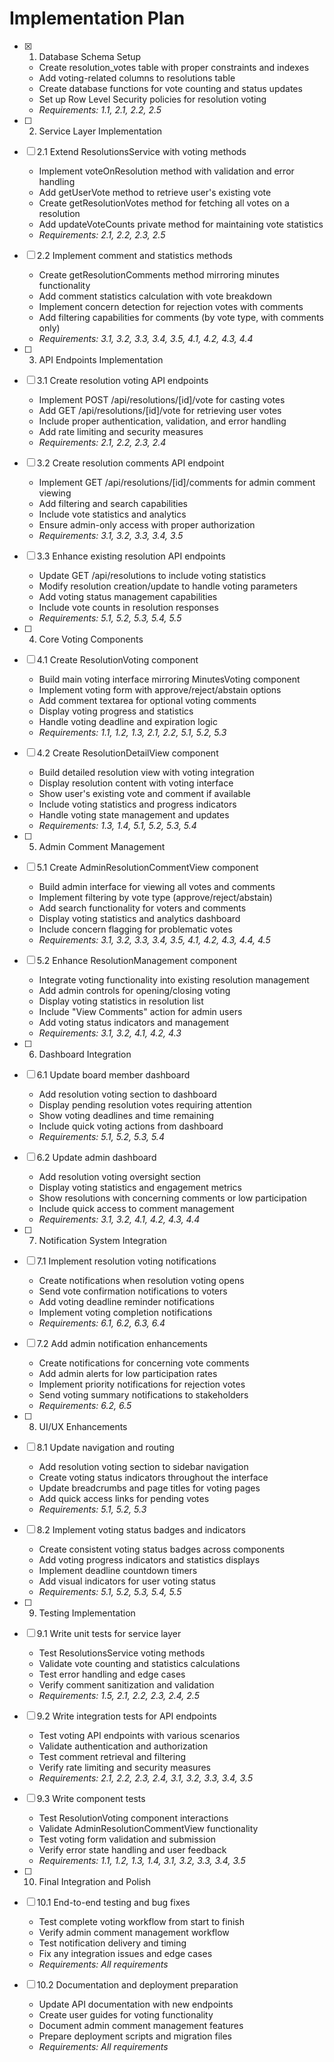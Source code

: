 # Implementation Plan

- [x] 1. Database Schema Setup




  - Create resolution_votes table with proper constraints and indexes
  - Add voting-related columns to resolutions table
  - Create database functions for vote counting and status updates
  - Set up Row Level Security policies for resolution voting
  - _Requirements: 1.1, 2.1, 2.2, 2.5_

- [ ] 2. Service Layer Implementation
- [ ] 2.1 Extend ResolutionsService with voting methods
  - Implement voteOnResolution method with validation and error handling
  - Add getUserVote method to retrieve user's existing vote
  - Create getResolutionVotes method for fetching all votes on a resolution
  - Add updateVoteCounts private method for maintaining vote statistics
  - _Requirements: 2.1, 2.2, 2.3, 2.5_

- [ ] 2.2 Implement comment and statistics methods
  - Create getResolutionComments method mirroring minutes functionality
  - Add comment statistics calculation with vote breakdown
  - Implement concern detection for rejection votes with comments
  - Add filtering capabilities for comments (by vote type, with comments only)
  - _Requirements: 3.1, 3.2, 3.3, 3.4, 3.5, 4.1, 4.2, 4.3, 4.4_

- [ ] 3. API Endpoints Implementation
- [ ] 3.1 Create resolution voting API endpoints
  - Implement POST /api/resolutions/[id]/vote for casting votes
  - Add GET /api/resolutions/[id]/vote for retrieving user votes
  - Include proper authentication, validation, and error handling
  - Add rate limiting and security measures
  - _Requirements: 2.1, 2.2, 2.3, 2.4_

- [ ] 3.2 Create resolution comments API endpoint
  - Implement GET /api/resolutions/[id]/comments for admin comment viewing
  - Add filtering and search capabilities
  - Include vote statistics and analytics
  - Ensure admin-only access with proper authorization
  - _Requirements: 3.1, 3.2, 3.3, 3.4, 3.5_

- [ ] 3.3 Enhance existing resolution API endpoints
  - Update GET /api/resolutions to include voting statistics
  - Modify resolution creation/update to handle voting parameters
  - Add voting status management capabilities
  - Include vote counts in resolution responses
  - _Requirements: 5.1, 5.2, 5.3, 5.4, 5.5_

- [ ] 4. Core Voting Components
- [ ] 4.1 Create ResolutionVoting component
  - Build main voting interface mirroring MinutesVoting component
  - Implement voting form with approve/reject/abstain options
  - Add comment textarea for optional voting comments
  - Display voting progress and statistics
  - Handle voting deadline and expiration logic
  - _Requirements: 1.1, 1.2, 1.3, 2.1, 2.2, 5.1, 5.2, 5.3_

- [ ] 4.2 Create ResolutionDetailView component
  - Build detailed resolution view with voting integration
  - Display resolution content with voting interface
  - Show user's existing vote and comment if available
  - Include voting statistics and progress indicators
  - Handle voting state management and updates
  - _Requirements: 1.3, 1.4, 5.1, 5.2, 5.3, 5.4_

- [ ] 5. Admin Comment Management
- [ ] 5.1 Create AdminResolutionCommentView component
  - Build admin interface for viewing all votes and comments
  - Implement filtering by vote type (approve/reject/abstain)
  - Add search functionality for voters and comments
  - Display voting statistics and analytics dashboard
  - Include concern flagging for problematic votes
  - _Requirements: 3.1, 3.2, 3.3, 3.4, 3.5, 4.1, 4.2, 4.3, 4.4, 4.5_

- [ ] 5.2 Enhance ResolutionManagement component
  - Integrate voting functionality into existing resolution management
  - Add admin controls for opening/closing voting
  - Display voting statistics in resolution list
  - Include "View Comments" action for admin users
  - Add voting status indicators and management
  - _Requirements: 3.1, 3.2, 4.1, 4.2, 4.3_

- [ ] 6. Dashboard Integration
- [ ] 6.1 Update board member dashboard
  - Add resolution voting section to dashboard
  - Display pending resolution votes requiring attention
  - Show voting deadlines and time remaining
  - Include quick voting actions from dashboard
  - _Requirements: 5.1, 5.2, 5.3, 5.4_

- [ ] 6.2 Update admin dashboard
  - Add resolution voting oversight section
  - Display voting statistics and engagement metrics
  - Show resolutions with concerning comments or low participation
  - Include quick access to comment management
  - _Requirements: 3.1, 3.2, 4.1, 4.2, 4.3, 4.4_

- [ ] 7. Notification System Integration
- [ ] 7.1 Implement resolution voting notifications
  - Create notifications when resolution voting opens
  - Send vote confirmation notifications to voters
  - Add voting deadline reminder notifications
  - Implement voting completion notifications
  - _Requirements: 6.1, 6.2, 6.3, 6.4_

- [ ] 7.2 Add admin notification enhancements
  - Create notifications for concerning vote comments
  - Add admin alerts for low participation rates
  - Implement priority notifications for rejection votes
  - Send voting summary notifications to stakeholders
  - _Requirements: 6.2, 6.5_

- [ ] 8. UI/UX Enhancements
- [ ] 8.1 Update navigation and routing
  - Add resolution voting section to sidebar navigation
  - Create voting status indicators throughout the interface
  - Update breadcrumbs and page titles for voting pages
  - Add quick access links for pending votes
  - _Requirements: 5.1, 5.2, 5.3_

- [ ] 8.2 Implement voting status badges and indicators
  - Create consistent voting status badges across components
  - Add voting progress indicators and statistics displays
  - Implement deadline countdown timers
  - Add visual indicators for user voting status
  - _Requirements: 5.1, 5.2, 5.3, 5.4, 5.5_

- [ ] 9. Testing Implementation
- [ ] 9.1 Write unit tests for service layer
  - Test ResolutionsService voting methods
  - Validate vote counting and statistics calculations
  - Test error handling and edge cases
  - Verify comment sanitization and validation
  - _Requirements: 1.5, 2.1, 2.2, 2.3, 2.4, 2.5_

- [ ] 9.2 Write integration tests for API endpoints
  - Test voting API endpoints with various scenarios
  - Validate authentication and authorization
  - Test comment retrieval and filtering
  - Verify rate limiting and security measures
  - _Requirements: 2.1, 2.2, 2.3, 2.4, 3.1, 3.2, 3.3, 3.4, 3.5_

- [ ] 9.3 Write component tests
  - Test ResolutionVoting component interactions
  - Validate AdminResolutionCommentView functionality
  - Test voting form validation and submission
  - Verify error state handling and user feedback
  - _Requirements: 1.1, 1.2, 1.3, 1.4, 3.1, 3.2, 3.3, 3.4, 3.5_

- [ ] 10. Final Integration and Polish
- [ ] 10.1 End-to-end testing and bug fixes
  - Test complete voting workflow from start to finish
  - Verify admin comment management workflow
  - Test notification delivery and timing
  - Fix any integration issues and edge cases
  - _Requirements: All requirements_

- [ ] 10.2 Documentation and deployment preparation
  - Update API documentation with new endpoints
  - Create user guides for voting functionality
  - Document admin comment management features
  - Prepare deployment scripts and migration files
  - _Requirements: All requirements_